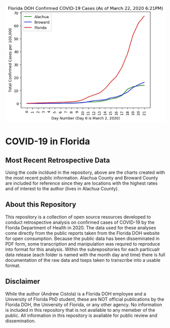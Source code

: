 ![](_new/total_daily.jpeg)

# COVID-19 in Florida

## Most Recent Retrospective Data
Using the code incldued in the repository, above are the charts created with the most recent public information. 
Alachua County and Broward County are included for reference since they are locations with the highest rates and of interest to the author (lives in Alachua County). 

## About this Repository
This repository is a collection of open source resources developed to conduct retrospective analysis on confirmed cases of COVID-19 by the Florida Department of Health in 2020. 
The data used for these analyses come directly from the public reports taken from the Florida DOH website for open consumption. 
Because the public data has been disseminated in PDF form, some transcription and manipulation was requred to reproduce into format for this analysis. Within the subrepositories for each particualr data release (each folder is named with the month day and time) there is full documentation of the raw data and tseps taken to transcribe into a usable format. 

## Disclaimer
While the author (Andrew Cistola) is a Florida DOH employee and a University of Florida PhD student, these are NOT official publications by the Florida DOH, the University of Florida, or any other agency. 
No information is included in this repository that is not available to any memeber of the public. 
All information in this repository is available for public review and dissemination. 